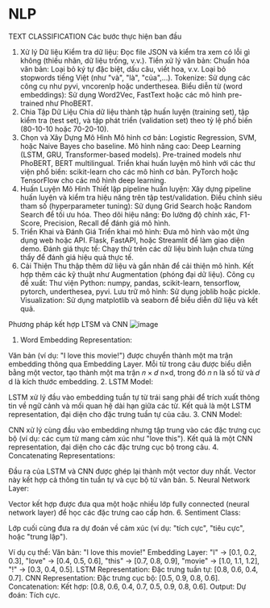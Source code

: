 # NLP
TEXT CLASSIFICATION
Các bước thực hiện ban đầu
1. Xử lý Dữ liệu
Kiểm tra dữ liệu: Đọc file JSON và kiểm tra xem có lỗi gì không (thiếu nhãn, dữ liệu trống, v.v.).
Tiền xử lý văn bản:
Chuẩn hóa văn bản: Loại bỏ ký tự đặc biệt, dấu câu, viết hoa, v.v.
Loại bỏ stopwords tiếng Việt (như "và", "là", "của",...).
Tokenize: Sử dụng các công cụ như pyvi, vncorenlp hoặc underthesea.
Biểu diễn từ (word embeddings): Sử dụng Word2Vec, FastText hoặc các mô hình pre-trained như PhoBERT.
2. Chia Tập Dữ Liệu
Chia dữ liệu thành tập huấn luyện (training set), tập kiểm tra (test set), và tập phát triển (validation set) theo tỷ lệ phổ biến (80-10-10 hoặc 70-20-10).
3. Chọn và Xây Dựng Mô Hình
Mô hình cơ bản:
Logistic Regression, SVM, hoặc Naive Bayes cho baseline.
Mô hình nâng cao:
Deep Learning (LSTM, GRU, Transformer-based models).
Pre-trained models như PhoBERT, BERT multilingual.
Triển khai huấn luyện mô hình với các thư viện phổ biến:
scikit-learn cho các mô hình cơ bản.
PyTorch hoặc TensorFlow cho các mô hình deep learning.
4. Huấn Luyện Mô Hình
Thiết lập pipeline huấn luyện:
Xây dựng pipeline huấn luyện và kiểm tra hiệu năng trên tập test/validation.
Điều chỉnh siêu tham số (hyperparameter tuning):
Sử dụng Grid Search hoặc Random Search để tối ưu hóa.
Theo dõi hiệu năng:
Đo lường độ chính xác, F1-Score, Precision, Recall để đánh giá mô hình.
5. Triển Khai và Đánh Giá
Triển khai mô hình: Đưa mô hình vào một ứng dụng web hoặc API.
Flask, FastAPI, hoặc Streamlit để làm giao diện demo.
Đánh giá thực tế: Chạy thử trên các dữ liệu bình luận chưa từng thấy để đánh giá hiệu quả thực tế.
6. Cải Thiện
Thu thập thêm dữ liệu và gắn nhãn để cải thiện mô hình.
Kết hợp thêm các kỹ thuật như Augmentation (phóng đại dữ liệu).
Công cụ đề xuất:
Thư viện Python: numpy, pandas, scikit-learn, tensorflow, pytorch, underthesea, pyvi.
Lưu trữ mô hình: Sử dụng joblib hoặc pickle.
Visualization: Sử dụng matplotlib và seaborn để biểu diễn dữ liệu và kết quả.


Phương pháp kết hợp LTSM và CNN
![image](https://github.com/user-attachments/assets/ce28c589-3d60-4456-85d2-027b2fed354c)
1. Word Embedding Representation:

Văn bản (ví dụ: "I love this movie!") được chuyển thành một ma trận embedding thông qua Embedding Layer.
Mỗi từ trong câu được biểu diễn bằng một vector, tạo thành một ma trận 
𝑛
×
𝑑
n×d, trong đó 
𝑛
n là số từ và 
𝑑
d là kích thước embedding.
2. LSTM Model:

LSTM xử lý đầu vào embedding tuần tự từ trái sang phải để trích xuất thông tin về ngữ cảnh và mối quan hệ dài hạn giữa các từ.
Kết quả là một LSTM representation, đại diện cho đặc trưng tuần tự của câu.
3. CNN Model:

CNN xử lý cùng đầu vào embedding nhưng tập trung vào các đặc trưng cục bộ (ví dụ: các cụm từ mang cảm xúc như "love this").
Kết quả là một CNN representation, đại diện cho các đặc trưng cục bộ trong câu.
4. Concatenating Representations:

Đầu ra của LSTM và CNN được ghép lại thành một vector duy nhất. Vector này kết hợp cả thông tin tuần tự và cục bộ từ văn bản.
5. Neural Network Layer:

Vector kết hợp được đưa qua một hoặc nhiều lớp fully connected (neural network layer) để học các đặc trưng cao cấp hơn.
6. Sentiment Class:

Lớp cuối cùng đưa ra dự đoán về cảm xúc (ví dụ: "tích cực", "tiêu cực", hoặc "trung lập").

Ví dụ cụ thể:
Văn bản: "I love this movie!"
Embedding Layer:
"I" → [0.1, 0.2, 0.3], "love" → [0.4, 0.5, 0.6], "this" → [0.7, 0.8, 0.9], "movie" → [1.0, 1.1, 1.2], "!" → [0.3, 0.4, 0.5].
LSTM Representation:
Đặc trưng tuần tự: [0.8, 0.6, 0.4, 0.7].
CNN Representation:
Đặc trưng cục bộ: [0.5, 0.9, 0.8, 0.6].
Concatenation:
Kết hợp: [0.8, 0.6, 0.4, 0.7, 0.5, 0.9, 0.8, 0.6].
Output:
Dự đoán: Tích cực.

